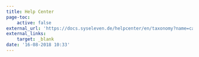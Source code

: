 ```yaml
---
title: Help Center
page-toc:
    active: false
external_url: 'https://docs.syseleven.de/helpcenter/en/taxonomy?name=category&val=SysEleven-Stack'
external_links:
    target: _blank
date: '16-08-2018 10:33'
---
```


